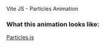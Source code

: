 Vite JS - Particles Animation

### What this animation looks like:

[Particles.js](https://codepen.io/akey96/pen/oNgeQYX)

